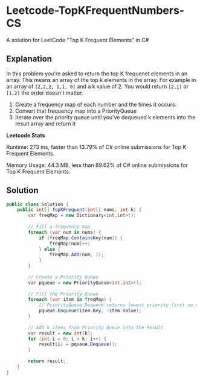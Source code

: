 # Leetcode-TopKFrequentNumbers-CS
A solution for LeetCode "Top K Frequent Elements" in C#

## Explanation
In this problem you're asked to return the top K frequenet elements in an array. This means an array of the top k elements in the array. For example in an array of `[2,2,2, 1,1, 0]` and a k value of 2. You would return `[2,1]` or `[1,2]` the order doesn't matter.

1. Create a frequency map of each number and the times it occurs.
2. Convert that frequency map into a PriorityQueue
3. Iterate over the priority queue until you've dequeued k elements into the result array and return it

**Leetcode Stats**

Runtime: 273 ms, faster than 13.79% of C# online submissions for Top K Frequent Elements.

Memory Usage: 44.3 MB, less than 89.62% of C# online submissions for Top K Frequent Elements.

## Solution
```cs
public class Solution {
    public int[] TopKFrequent(int[] nums, int k) {
        var freqMap = new Dictionary<int,int>();
        
        // Fill a frequency map
        foreach (var num in nums) {
            if (freqMap.ContainsKey(num)) {
                freqMap[num]++;
            } else {
                freqMap.Add(num, 1);
            }
        }
        
        // Create a Priority Queue
        var pqueue = new PriorityQueue<int,int>();
        
        // Fill the Priority Queue
        foreach (var item in freqMap) {
            // PriorityQueue.Dequeue returns lowest priority first so we add our most frequent as a negative value to get the behavior we want
            pqueue.Enqueue(item.Key, -item.Value);
        }
        
        // Add k items from Priority Queue into the Result
        var result = new int[k];
        for (int i = 0; i < k; i++) {
            result[i] = pqueue.Dequeue();
        }        
        
        return result;
    }
}
```
